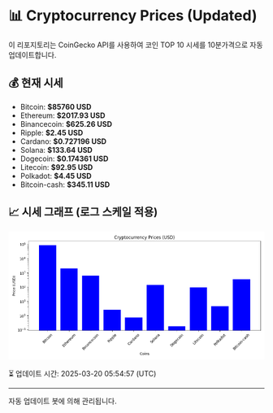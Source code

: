 
# 📊 Cryptocurrency Prices (Updated)

이 리포지토리는 CoinGecko API를 사용하여 코인 TOP 10 시세를 10분가격으로 자동 업데이트합니다.

## 💰 현재 시세
- Bitcoin: **$85760 USD**
- Ethereum: **$2017.93 USD**
- Binancecoin: **$625.26 USD**
- Ripple: **$2.45 USD**
- Cardano: **$0.727196 USD**
- Solana: **$133.64 USD**
- Dogecoin: **$0.174361 USD**
- Litecoin: **$92.95 USD**
- Polkadot: **$4.45 USD**
- Bitcoin-cash: **$345.11 USD**

## 📈 시세 그래프 (로그 스케일 적용)
![Crypto Prices](crypto_prices.png)

⏳ 업데이트 시간: 2025-03-20 05:54:57 (UTC)

---
자동 업데이트 봇에 의해 관리됩니다.
